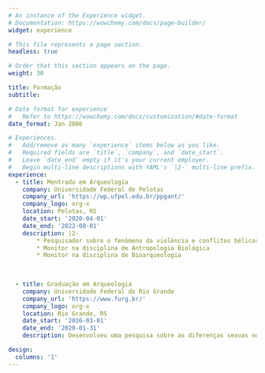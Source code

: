 ```yaml
---
# An instance of the Experience widget.
# Documentation: https://wowchemy.com/docs/page-builder/
widget: experience

# This file represents a page section.
headless: true

# Order that this section appears on the page.
weight: 30

title: Formação
subtitle:

# Date format for experience
#   Refer to https://wowchemy.com/docs/customization/#date-format
date_format: Jan 2006

# Experiences.
#   Add/remove as many `experience` items below as you like.
#   Required fields are `title`, `company`, and `date_start`.
#   Leave `date_end` empty if it's your current employer.
#   Begin multi-line descriptions with YAML's `|2-` multi-line prefix.
experience:
  - title: Mentrado em Arqueologia 
    company: Universidade Federal de Pelotas
    company_url: 'https://wp.ufpel.edu.br/ppgant/'
    company_logo: org-x
    location: Pelotas, RS
    date_start: '2020-04-01'
    date_end: '2022-08-01'
    description: |2-
        * Pesquisador sobre o fenômeno da violência e conflitos bélicos em sociedades pré-coloniais sul-americanas
        * Monitor na disciplina de Antropologia Biológica
        * Monitor na disciplina de Bioarqueologia
        
     

  - title: Graduação em Arqueologia
    company: Universidade Federal do Rio Grande
    company_url: 'https://www.furg.br/'
    company_logo: org-x
    location: Rio Grande, RS
    date_start: '2016-03-01'
    date_end: '2020-01-31'
    description: Desenvolveu uma pesquisa sobre as diferenças sexuas no comportamento violento

design:
  columns: '1'
---
```

